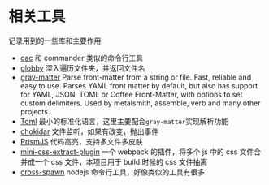 # 相关工具

记录用到的一些库和主要作用

- [cac](https://github.com/cacjs/cac)
  和 commander 类似的命令行工具
- [globby](https://github.com/sindresorhus/globby)
  深入遍历文件夹，并返回文件名
- [gray-matter](https://github.com/jonschlinkert/gray-matter)
  Parse front-matter from a string or file. Fast, reliable and easy to use. Parses YAML front matter by default, but also has support for YAML, JSON, TOML or Coffee Front-Matter, with options to set custom delimiters. Used by metalsmith, assemble, verb and many other projects.
- [Toml](https://github.com/toml-lang/toml)
  最小的标准化语言，这里主要配合`gray-matter`实现解析功能
- [chokidar](https://github.com/paulmillr/chokidar)
  文件监听，如果有改变，抛出事件
- [PrismJS](https://github.com/PrismJS/prism)
  代码高亮，支持多文件多皮肤
- [mini-css-extract-plugin](https://github.com/webpack-contrib/mini-css-extract-plugin)
  一个 webpack 的插件，将多个 js 中的 css 文件合并成一个 css 文件，本项目用于 build 时候的 css 文件抽离
- [cross-spawn](https://github.com/moxystudio/node-cross-spawn)
  nodejs 命令行工具，好像类似的工具有很多
